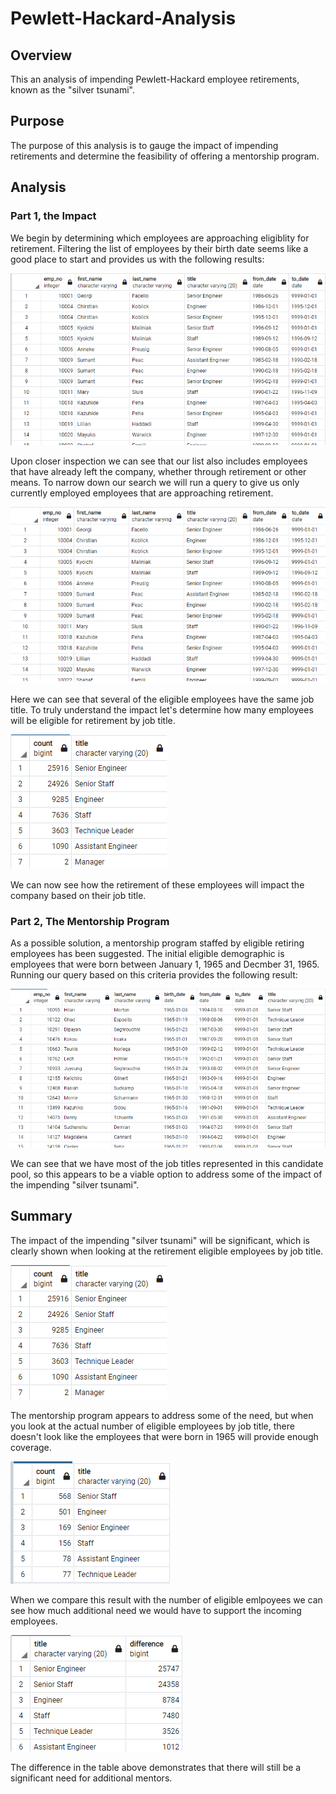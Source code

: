 # Pewlett-Hackard-Analysis

## Overview
This an analysis of impending Pewlett-Hackard employee retirements, known as the "silver tsunami".

## Purpose
The purpose of this analysis is to gauge the impact of impending retirements and determine the feasibility of offering a mentorship program.

## Analysis

### Part 1, the Impact
We begin by determining which employees are approaching eligiblity for retirement. Filtering the list of employees by their birth date seems like a good place to start and provides us with the following results:

![Retiremenet eligible employees](Images/retirement_eligible_employees.png)

Upon closer inspection we can see that our list also includes employees that have already left the company, whether through retirement or other means. To narrow down our search we will run a query to give us only currently employed employees that are approaching retirement.

![Retirement job titles](Images/retirement_job_titles.png)

Here we can see that several of the eligible employees have the same job title. To truly understand the impact let's determine how many employees will be eligible for retirement by job title.

![Retirement title counts](Images/retirement_title_counts.png)

We can now see how the retirement of these employees will impact the company based on their job title.

### Part 2, The Mentorship Program
As a possible solution, a mentorship program staffed by eligible retiring employees has been suggested. The initial eligible demographic is employees that were born between January 1, 1965 and Decmber 31, 1965. Running our query based on this criteria provides the following result:

![Mentorship eligible](Images/mentorship_eligible.png)

We can see that we have most of the job titles represented in this candidate pool, so this appears to be a viable option to address some of the impact of the impending "silver tsunami".
## Summary
The impact of the impending "silver tsunami" will be significant, which is clearly shown when looking at the retirement eligible employees by job title.

![Retirement title counts](Images/retirement_title_counts.png)

The mentorship program appears to address some of the need, but when you look at the actual number of eligible employees by job title, there doesn't look like the employees that were born in 1965 will provide enough coverage.

![Mentorship counts](Images/mentorship_counts.png)

When we compare this result with the number of eligible emlpoyees we can see how much additional need we would have to support the incoming employees.

![Additional mentorship needs](Images/retirement_gap.png)

The difference in the table above demonstrates that there will still be a significant need for additional mentors.